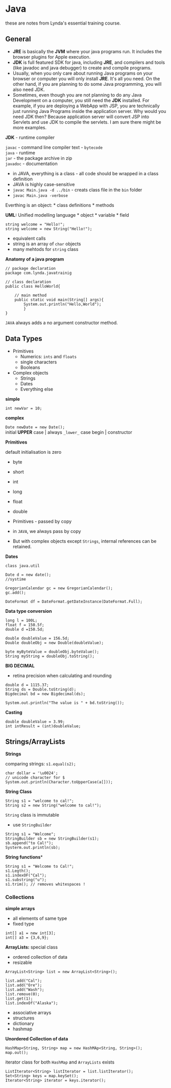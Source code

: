 # Java #

these are notes from Lynda's essential training course. 

## General ##

* **JRE** is basically the **JVM** where your java programs run. It includes the browser plugins for Apple execution.  
* **JDK** is full featured SDK for java, including **JRE**, and compilers and tools (like javadoc and java debugger) to create and compile programs.  
* Usually, when you only care about running Java programs on your browser or computer you will only install **JRE**. It's all you need. On the other hand, if you are planning to do some Java programming, you will also need JDK.  
* Sometimes, even though you are not planning to do any Java Development on a computer, you still need the **JDK** installed. For example, if you are deploying a WebApp with JSP, you are technically just running Java Programs inside the application server. Why would you need JDK then? Because application server will convert JSP into Servlets and use JDK to compile the servlets. I am sure there might be more examples.  

**JDK** - runtime compiler  

`javac` - command line compiler text - `bytecode`  
`java` - runtime  
`jar` - the package archive in zip  
`javadoc` - documentation  

* in JAVA, everything is a class - all code should be wrapped in a class definition  
* JAVA is highly case-sensitive  
* `javac Main.java -d ../bin` - creats class file in the `bin` folder  
* `javac Main.java -verbose`  

Everthing is an object:
	* class definitions
	* methods

**UML:** Unified modelling language
	* object
	* variable
	* field

```
string welcome = "Hello!";
string welcome = new String("Hello!");
```  
* equivalent calls
* string is an array of `char` objects
* many mehtods for `string` class

**Anatomy of a java program**

```
// package declaration
package com.lynda.javatrainig

// class declaration
public class HelloWorld{
	
	// main method
	public static void main(String[] args){
		System.out.println("Hello,World");
		}
}
```

`JAVA` always adds a no argument constructor method.

## Data Types ##

- Primitives
	* Numerics: `ints` and `floats`
	* single characters
	* Booleans
- Complex objects
	* Strings
	* Dates  
	* Everything else  

**simple**

`int newVar = 10;`  

**complex**

`Date newDate = new Date();`  
initial **UPPER** case | always `_lower_` case begin | constructor

**Primitives**

default initialisation is zero

- byte  
- short  
- int  
- long  
- float  
- double  

- Primitives - passed by copy  
- in `JAVA`, we always pass by copy  
- But with complex objects except `Strings`, internal references can be retained.  

**Dates**

```
class java.util

Date d = new date();
//systime

GregorianCalendar gc = new GregorianCalendar();
gc.add();

DateFormat df = DateFormat.getDateInstance(DateFormat.Full);
```

**Data type conversion**

```
long l = 100L;
float f = 150.5f;
double d =150.5d;

double doubleValue = 156.5d;
Double doubleObj = new Double(doubleValue);

byte myByteValue = doubleObj.byteValue();
String myString = doubleObj.toString();
```

**BIG DECIMAL**

- retina precision when calculating and rounding  

```
double d = 1115.37;
String ds = Double.toString(d);
Bigdecimal bd = new Bigdecimal(ds);

System.out.println("The value is " + bd.toString());
```

**Casting**

```
double doubleValue = 3.99;
int intResult = (int)doubleValue;
```

## Strings/ArrayLists ##

**Strings**

comparing strings: `s1.equal(s2);`

```
char dollar = '\u0024';
// unicode character for $
System.out.println(Character.toUpperCase(a[]));
```

**String Class**

```
String s1 = "welcome to cal!";
String s2 = new String("welcome to cal!");
```

`String` class is immutable

* use `StringBuilder`
```
String s1 = "Welcome";
StringBuilder sb = new StringBuilder(s1);
sb.append("to Cal!");
Systerm.out.println(sb);
```

**String functions***
```
String s1 = "Welcome to Cal!";
s1.Legth();
s1.indexOF("Cal");
s1.substring("u");
s1.trim(); // removes whitespaces !
```

### Collections ###

**simple arrays**
- all elements of same type
- fixed type

```
int[] a1 = new int[3];
int[] a3 = {3,6,9};
```

**ArrayLists:** special class
- ordered collection of data
- resizable

```
ArrayList<String> list = new ArrayList<String>();

list.add("Cal");
list.add("Ore");
list.add("Wash");
list.remove(0);
list.get(1);
list.indexOf("Alaska");
```

- associative arrays 
- structures
- dictionary
- hashmap

**Unordered Collection of data**

```
HashMap<String, String> map = new HashMAp<String, String>();
map.out();
```

iterator class for both `HashMap` and `ArrayLists` exists
```
ListIterator<String> listIterator = list.listIterator();
Set<String> keys = map.keySet();
Iterator<String> iterator = keys.iterator();
```
